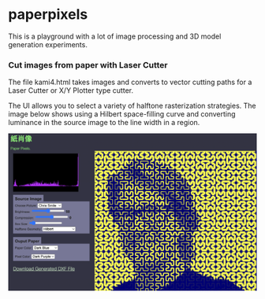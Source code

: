 # paperpixels

This is a playground with a lot of image processing and 3D model generation experiments.

### Cut images from paper with Laser Cutter

The file kami4.html takes images and converts to vector cutting paths for a Laser Cutter or X/Y Plotter type cutter.

The UI allows you to select a variety of halftone
rasterization strategies. The image below shows using
a Hilbert space-filling curve and converting luminance
in the source image to the line width in a region.

![Alt text](images/screenshot.png)
